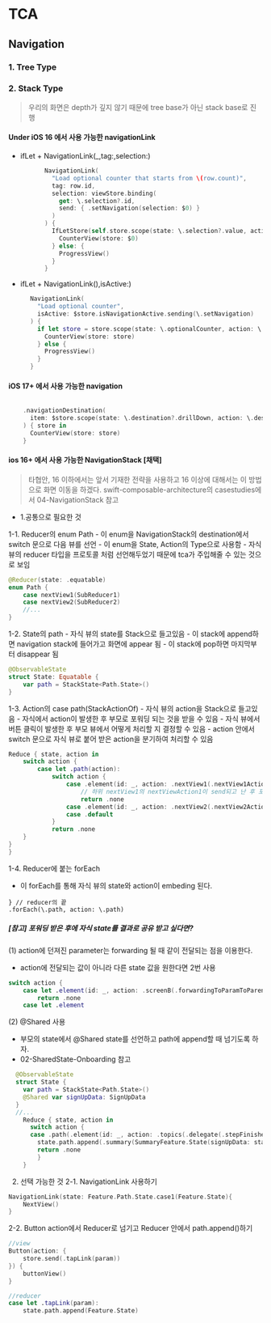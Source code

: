 #  TCA

## Navigation

### 1. Tree Type
### 2. Stack Type
> 우리의 화면은 depth가 깊지 않기 때문에 tree base가 아닌 stack base로 진행

#### Under iOS 16 에서 사용 가능한 navigationLink
- ifLet + NavigationLink(_,tag:,selection:)
```swift
          NavigationLink(
            "Load optional counter that starts from \(row.count)",
            tag: row.id,
            selection: viewStore.binding(
              get: \.selection?.id,
              send: { .setNavigation(selection: $0) }
            )
          ) {
            IfLetStore(self.store.scope(state: \.selection?.value, action: \.counter)) {
              CounterView(store: $0)
            } else: {
              ProgressView()
            }
          }
```

- ifLet + NavigationLink(),isActive:)
```swift
      NavigationLink(
        "Load optional counter",
        isActive: $store.isNavigationActive.sending(\.setNavigation)
      ) {
        if let store = store.scope(state: \.optionalCounter, action: \.optionalCounter) {
          CounterView(store: store)
        } else {
          ProgressView()
        }
      }
```

#### iOS 17+ 에서 사용 가능한 navigation
```swift

    .navigationDestination(
      item: $store.scope(state: \.destination?.drillDown, action: \.destination.drillDown)
    ) { store in
      CounterView(store: store)
    }
```

#### ios 16+ 에서 사용 가능한 NavigationStack [채택]
> 타협안, 16 이하에서는 앞서 기재한 전략을 사용하고 16 이상에 대해서는 이 방법으로 화면 이동을 하겠다.
swift-composable-architecture의 casestudies에서 04-NavigationStack 참고

- 1.공통으로 필요한 것

1-1. Reducer의 enum Path
    - 이 enum을 NavigationStack의 destination에서 switch 문으로 다음 뷰를 선언
    - 이 enum을 State, Action의 Type으로 사용함
    - 자식 뷰의 reducer 타입을 프로토콜 처럼 선언해두었기 때문에 tca가 주입해줄 수 있는 것으로 보임
```swift
@Reducer(state: .equatable)
enum Path {
    case nextView1(SubReducer1)
    case nextView2(SubReducer2)
    //...
}
```

1-2. State의 path
    - 자식 뷰의 state를 Stack으로 들고있음
    - 이 stack에 append하면 navigation stack에 들어가고 화면에 appear 됨
    - 이 stack에 pop하면 마지막부터 disappear 됨
```swift
@ObservableState
struct State: Equatable {
    var path = StackState<Path.State>()
}
```

1-3. Action의 case path(StackActionOf<Path>)
    - 자식 뷰의 action을 Stack으로 들고있음
    - 자식에서 action이 발생한 후 부모로 포워딩 되는 것을 받을 수 있음
    - 자식 뷰에서 버튼 클릭이 발생한 후 부모 뷰에서 어떻게 처리할 지 결정할 수 있음
    - action 안에서 switch 문으로 자식 뷰로 붙어 받은 action을 분기하여 처리할 수 있음
```swift
Reduce { state, action in
    switch action {
        case let .path(action):
            switch action {
                case .element(id: _, action: .nextView1(.nextView1Action1)):
                    // 하위 nextView1의 nextViewAction1이 send되고 난 후 포워딩
                    return .none
                case .element(id: _, action: .nextView2(.nextView2Action3))
                case .default
            }
            return .none
    }
}
}
```
1-4. Reducer에 붙는 forEach
- 이 forEach를 통해 자식 뷰의 state와 action이 embeding 된다.
```
} // reducer의 끝
.forEach(\.path, action: \.path)
```

##### [참고] 포워딩 받은 후에 자식 state를 결과로 공유 받고 싶다면?
(1) action에 던져진 parameter는 forwarding 될 때 같이 전달되는 점을 이용한다.
- action에 전달되는 값이 아니라 다른 state 값을 원한다면 2번 사용
```swift
switch action {
    case let .element(id: _, action: .screenB(.forwardingToParamToParent(args))):
        return .none
    case let .element
```
(2) @Shared 사용
- 부모의 state에서 @Shared state를 선언하고 path에 append할 때 넘기도록 하자.
- 02-SharedState-Onboarding 참고
```swift
  @ObservableState
  struct State {
    var path = StackState<Path.State>()
    @Shared var signUpData: SignUpData
  }
  //...
    Reduce { state, action in
      switch action {
      case .path(.element(id: _, action: .topics(.delegate(.stepFinished)))):
        state.path.append(.summary(SummaryFeature.State(signUpData: state.$signUpData)))
        return .none
        }
    }
```

    
2. 선택 가능한 것
2-1. NavigationLink 사용하기
```swift
NavigationLink(state: Feature.Path.State.case1(Feature.State){
    NextView()
}
```

2-2. Button action에서 Reducer로 넘기고 Reducer 안에서 path.append()하기 
```swift
//view
Button(action: {
    store.send(.tapLink(param))
}) {
    buttonView()
}

//reducer
case let .tapLink(param):
    state.path.append(Feature.State)
```

